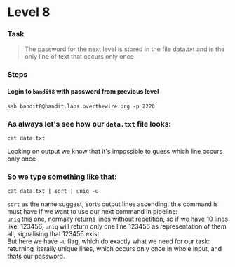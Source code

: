 Level 8
======

### Task

> The password for the next level is stored in the file data.txt and is the only line of text that occurs only once

### Steps

#### Login to `bandit8` with password from previous level
`ssh bandit8@bandit.labs.overthewire.org -p 2220`

### As always let's see how our `data.txt` file looks:
`cat data.txt`

Looking on output we know that it's impossible to guess which line occurs only once

### So we type something like that:
`cat data.txt | sort | uniq -u`

`sort` as the name suggest, sorts output lines ascending, this command is must have if we want to use our next command in pipeline: <br>
`uniq` this one, normally returns lines without repetition, so if we have 10 lines like: 123456, `uniq` will return only one line 123456 as representation of them all, signalising that 123456 exist. <br>
But here we have `-u` flag, which do exactly what we need for our task: returning literally unique lines, which occurs only once in whole input, and thats our password.

 






